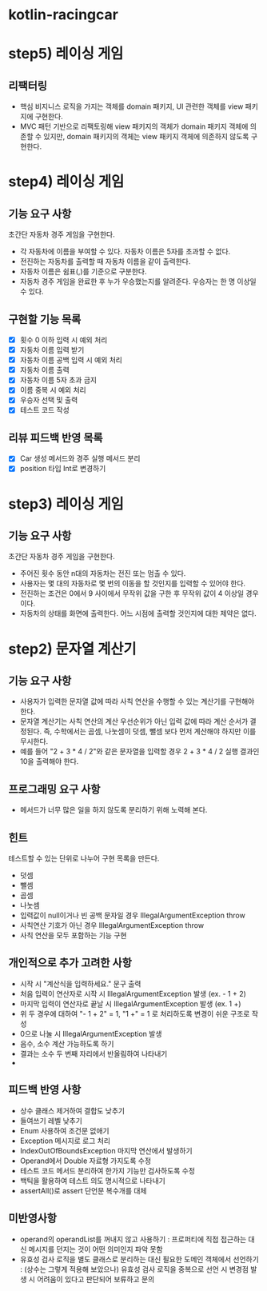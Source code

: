 # kotlin-racingcar

# step5) 레이싱 게임

## 리팩터링
- 핵심 비지니스 로직을 가지는 객체를 domain 패키지, UI 관련한 객체를 view 패키지에 구현한다.
- MVC 패턴 기반으로 리팩토링해 view 패키지의 객체가 domain 패키지 객체에 의존할 수 있지만, domain 패키지의 객체는 view 패키지 객체에 의존하지 않도록 구현한다.

# step4) 레이싱 게임
## 기능 요구 사항
초간단 자동차 경주 게임을 구현한다.

- 각 자동차에 이름을 부여할 수 있다. 자동차 이름은 5자를 초과할 수 없다.
- 전진하는 자동차를 출력할 때 자동차 이름을 같이 출력한다.
- 자동차 이름은 쉼표(,)를 기준으로 구분한다.
- 자동차 경주 게임을 완료한 후 누가 우승했는지를 알려준다. 우승자는 한 명 이상일 수 있다.

## 구현할 기능 목록
-[X] 횟수 0 이하 입력 시 예외 처리
-[X] 자동차 이름 입력 받기
-[X] 자동차 이름 공백 입력 시 예외 처리
-[X] 자동차 이름 출력
-[X] 자동차 이름 5자 초과 금지
-[X] 이름 중복 시 예외 처리
-[X] 우승자 선택 및 출력
-[X] 테스트 코드 작성

## 리뷰 피드백 반영 목록
-[X] Car 생성 메서드와 경주 실행 메서드 분리
-[X] position 타입 Int로 변경하기

# step3) 레이싱 게임
## 기능 요구 사항
초간단 자동차 경주 게임을 구현한다.

- 주어진 횟수 동안 n대의 자동차는 전진 또는 멈출 수 있다.
- 사용자는 몇 대의 자동차로 몇 번의 이동을 할 것인지를 입력할 수 있어야 한다.
- 전진하는 조건은 0에서 9 사이에서 무작위 값을 구한 후 무작위 값이 4 이상일 경우이다.
- 자동차의 상태를 화면에 출력한다. 어느 시점에 출력할 것인지에 대한 제약은 없다.

# step2) 문자열 계산기
## 기능 요구 사항
- 사용자가 입력한 문자열 값에 따라 사칙 연산을 수행할 수 있는 계산기를 구현해야 한다.
- 문자열 계산기는 사칙 연산의 계산 우선순위가 아닌 입력 값에 따라 계산 순서가 결정된다. 즉, 수학에서는 곱셈, 나눗셈이 덧셈, 뺄셈 보다 먼저 계산해야 하지만 이를 무시한다.
- 예를 들어 "2 + 3 * 4 / 2"와 같은 문자열을 입력할 경우 2 + 3 * 4 / 2 실행 결과인 10을 출력해야 한다.
## 프로그래밍 요구 사항
- 메서드가 너무 많은 일을 하지 않도록 분리하기 위해 노력해 본다.

## 힌트
테스트할 수 있는 단위로 나누어 구현 목록을 만든다.
- 덧셈
- 뺄셈
- 곱셈
- 나눗셈
- 입력값이 null이거나 빈 공백 문자일 경우 IllegalArgumentException throw
- 사칙연산 기호가 아닌 경우 IllegalArgumentException throw
- 사칙 연산을 모두 포함하는 기능 구현

## 개인적으로 추가 고려한 사항
- 시작 시 "계산식을 입력하세요." 문구 출력
- 처음 입력이 연산자로 시작 시 IllegalArgumentException 발생 (ex. - 1 + 2)
- 마지막 입력이 연산자로 끝날 시 IllegalArgumentException 발생 (ex. 1 +)
- 위 두 경우에 대하여 "- 1 + 2" = 1, "1 +" = 1 로 처리하도록 변경이 쉬운 구조로 작성
- 0으로 나눌 시 IllegalArgumentException 발생
- 음수, 소수 계산 가능하도록 하기
- 결과는 소수 두 번째 자리에서 반올림하여 나타내기
- 
## 피드백 반영 사항
- 상수 클래스 제거하여 결합도 낮추기
- 들여쓰기 레벨 낮추기
- Enum 사용하여 조건문 없애기
- Exception 메시지로 로그 처리
- IndexOutOfBoundsException 마지막 연산에서 발생하기
- Operand에서 Double 자료형 가지도록 수정
- 테스트 코드 메서드 분리하여 한가지 기능만 검사하도록 수정
- 백틱을 활용하여 테스트 의도 명시적으로 나타내기
- assertAll()로 assert 단언문 복수개를 대체
## 미반영사항
- operand의 operandList를 꺼내지 않고 사용하기 : 프로퍼티에 직접 접근하는 대신 메시지를 던지는 것이 어떤 의미인지 파악 못함
- 유효성 검사 로직을 별도 클래스로 분리하는 대신 필요한 도메인 객체에서 선언하기 : (상수는 그렇게 적용해 보았으나) 유효성 검사 로직을 중복으로 선언 시 변경점 발생 시 어려움이 있다고 판단되어 보류하고 문의
